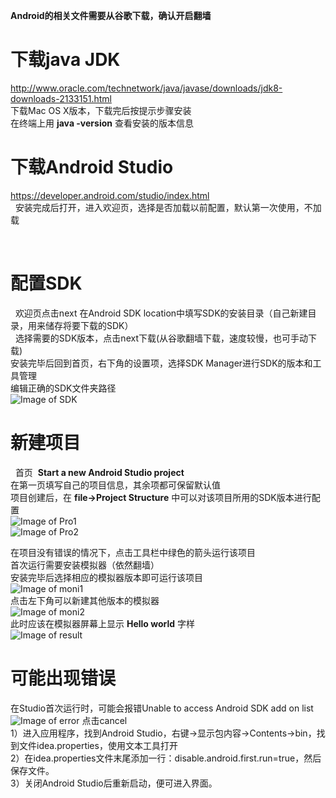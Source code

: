 **Android的相关文件需要从谷歌下载，确认开启翻墙**

# 下载java JDK

http://www.oracle.com/technetwork/java/javase/downloads/jdk8-downloads-2133151.html  
下载Mac OS X版本，下载完后按提示步骤安装  
在终端上用 **java -version** 查看安装的版本信息
  
# 下载Android Studio  

https://developer.android.com/studio/index.html  
  
安装完成后打开，进入欢迎页，选择是否加载以前配置，默认第一次使用，不加载  

  
# 配置SDK
  
欢迎页点击next
在Android SDK location中填写SDK的安装目录（自己新建目录，用来储存将要下载的SDK）  
  
选择需要的SDK版本，点击next下载(从谷歌翻墙下载，速度较慢，也可手动下载)  
安装完毕后回到首页，右下角的设置项，选择SDK Manager进行SDK的版本和工具管理  
编辑正确的SDK文件夹路径  
![Image of SDK](./image/02.png)  


# 新建项目
  
首页  **Start a new Android Studio project**  
在第一页填写自己的项目信息，其余项都可保留默认值  
项目创建后，在 **file->Project Structure** 中可以对该项目所用的SDK版本进行配置  
![Image of Pro1](./image/03.png)  
![Image of Pro2](./image/04.png)  
  
在项目没有错误的情况下，点击工具栏中绿色的箭头运行该项目  
首次运行需要安装模拟器（依然翻墙）  
安装完毕后选择相应的模拟器版本即可运行该项目  
![Image of moni1](./image/05.png)  
点击左下角可以新建其他版本的模拟器  
![Image of moni2](./image/06.png)  
此时应该在模拟器屏幕上显示 **Hello world** 字样  
![Image of result](./image/07.png) 

# 可能出现错误

在Studio首次运行时，可能会报错Unable to access Android SDK add on list  
![Image of error](./images/error.png)
点击cancel  
1）进入应用程序，找到Android Studio，右键->显示包内容->Contents->bin，找到文件idea.properties，使用文本工具打开  
2）在idea.properties文件末尾添加一行：disable.android.first.run=true，然后保存文件。  
3）关闭Android Studio后重新启动，便可进入界面。
